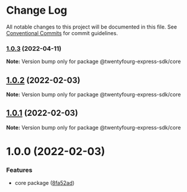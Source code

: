 # Change Log

All notable changes to this project will be documented in this file.
See [Conventional Commits](https://conventionalcommits.org) for commit guidelines.

### [1.0.3](https://github.com/twentyfourg/express-sdk/compare/@twentyfourg-express-sdk/core@1.0.2...@twentyfourg-express-sdk/core@1.0.3) (2022-04-11)

**Note:** Version bump only for package @twentyfourg-express-sdk/core





## [1.0.2](https://github.com/twentyfourg/express-sdk/compare/@twentyfourg-express-sdk/core@1.0.1...@twentyfourg-express-sdk/core@1.0.2) (2022-02-03)

**Note:** Version bump only for package @twentyfourg-express-sdk/core





## [1.0.1](https://github.com/twentyfourg/express-sdk/compare/@twentyfourg-express-sdk/core@1.0.0...@twentyfourg-express-sdk/core@1.0.1) (2022-02-03)

**Note:** Version bump only for package @twentyfourg-express-sdk/core





# 1.0.0 (2022-02-03)


### Features

* core package ([8fa52ad](https://github.com/twentyfourg/express-sdk/commit/8fa52adcd151acd54dced03e7038b4693189ac99))
